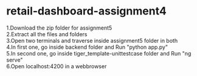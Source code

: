 # retail-dashboard-assignment4

1.Download the zip folder for assignment5\
2.Extract all the files and folders\
3.Open two terminals and traverse inside assignment5 folder in both\
4.In first one, go inside backend folder and Run "python app.py"\
5.In second one, go inside tiger_template-unittestcase folder and Run "ng serve"\
6.Open localhost:4200 in a webbrowser
